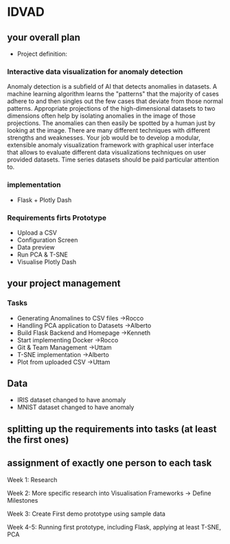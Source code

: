 # IDVAD

## your overall plan
- Project definition: 

### Interactive data visualization for anomaly detection

Anomaly detection is a subfield of AI that detects anomalies in datasets. A
machine learning algorithm learns the "patterns" that the majority of cases
adhere to and then singles out the few cases that deviate from those normal
patterns. Appropriate projections of the high-dimensional datasets to two
dimensions often help by isolating anomalies in the image of those projections.
The anomalies can then easily be spotted by a human just by looking at the
image. There are many different techniques with different strengths and
weaknesses.
Your job would be to develop a modular, extensible anomaly visualization
framework with graphical user interface that allows to evaluate different data
visualizations techniques on user provided datasets. Time series datasets
should be paid particular attention to.


### implementation
- Flask + Plotly Dash

### Requirements firts Prototype 
- Upload a CSV
- Configuration Screen
- Data preview
- Run PCA & T-SNE
- Visualise Plotly Dash


## your project management 
### Tasks
- Generating Anomalines to CSV files      ->Rocco
- Handling PCA application to Datasets    ->Alberto
- Build Flask Backend and Homepage        ->Kenneth
- Start implementing Docker               ->Rocco
- Git & Team Management                   ->Uttam
- T-SNE implementation                    ->Alberto
- Plot from uploaded CSV                  ->Uttam


## Data
- IRIS dataset changed to have anomaly
- MNIST dataset changed to have anomaly

## splitting up the requirements into tasks (at least the first ones)

## assignment of exactly one person to each task

Week 1: Research 

Week 2: More specific research into Visualisation Frameworks -> Define Milestones

Week 3: Create First demo prototype using sample data

Week 4-5: Running first prototype, including Flask, applying at least T-SNE, PCA

